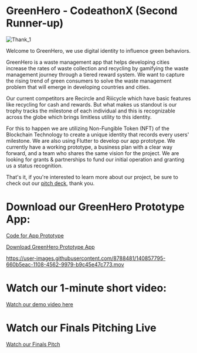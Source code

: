 # GreenHero - CodeathonX (Second Runner-up)

![Thank_1](https://user-images.githubusercontent.com/8788481/140861770-f7270958-1e5f-423d-a9c0-913a4356de3a.png)

Welcome to GreenHero, we use digital identity to influence green behaviors. 

GreenHero is a waste management app that helps developing cities increase the rates of waste collection and recycling by gamifying the waste management journey through a tiered reward system. We want to capture the rising trend of green consumers to solve the waste management problem that will emerge in developing countries and cities. 

Our current competitors are Recircle and Riiicycle which have basic features like recycling for cash and rewards. But what makes us standout is our trophy tracks the milestone of each individual and this is recognizable across the globe which brings limitless utility to this identity. 

For this to happen we are utilizing Non-Fungible Token (NFT) of the Blockchain Technology to create a unique identity that records every users' milestone. We are also using Flutter to develop our app prototype. We currently have a working prototype, a business plan with a clear way forward, and a team who shares the same vision for the project. We are looking for grants & partnerships to fund our initial operation and granting us a status recognition. 

That's it, if you're interested to learn more about our project, be sure to check out our [pitch deck](https://github.com/TeckYuanLee/GreenHero/blob/main/SDG11_GreenHero_GreenHero.pdf), thank you.

# Download our GreenHero Prototype App:

[Code for App Prototype](https://github.com/TeckYuanLee/GreenHero-1)

[Download GreenHero Prototype App](https://drive.google.com/file/d/1coHa-B8nHTn9D0lpPK8uyyLYfII9PcVd/view?usp=sharing)

https://user-images.githubusercontent.com/8788481/140857795-660b5eac-1108-4562-9979-b9c45e47c773.mov

# Watch our 1-minute short video:

[Watch our demo video here](https://youtu.be/FoFQak27hQs)

# Watch our Finals Pitching Live

[Watch our Finals Pitch](https://youtu.be/f-YNtOiBpbw)
